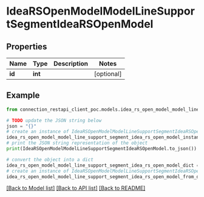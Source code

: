 # IdeaRSOpenModelModelLineSupportSegmentIdeaRSOpenModel


## Properties

Name | Type | Description | Notes
------------ | ------------- | ------------- | -------------
**id** | **int** |  | [optional] 

## Example

```python
from connection_restapi_client_poc.models.idea_rs_open_model_model_line_support_segment_idea_rs_open_model import IdeaRSOpenModelModelLineSupportSegmentIdeaRSOpenModel

# TODO update the JSON string below
json = "{}"
# create an instance of IdeaRSOpenModelModelLineSupportSegmentIdeaRSOpenModel from a JSON string
idea_rs_open_model_model_line_support_segment_idea_rs_open_model_instance = IdeaRSOpenModelModelLineSupportSegmentIdeaRSOpenModel.from_json(json)
# print the JSON string representation of the object
print(IdeaRSOpenModelModelLineSupportSegmentIdeaRSOpenModel.to_json())

# convert the object into a dict
idea_rs_open_model_model_line_support_segment_idea_rs_open_model_dict = idea_rs_open_model_model_line_support_segment_idea_rs_open_model_instance.to_dict()
# create an instance of IdeaRSOpenModelModelLineSupportSegmentIdeaRSOpenModel from a dict
idea_rs_open_model_model_line_support_segment_idea_rs_open_model_from_dict = IdeaRSOpenModelModelLineSupportSegmentIdeaRSOpenModel.from_dict(idea_rs_open_model_model_line_support_segment_idea_rs_open_model_dict)
```
[[Back to Model list]](../README.md#documentation-for-models) [[Back to API list]](../README.md#documentation-for-api-endpoints) [[Back to README]](../README.md)


